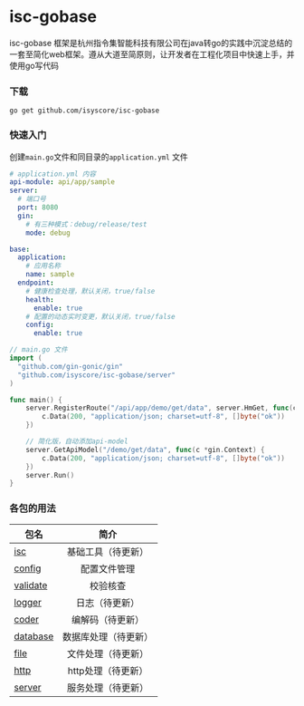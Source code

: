 # isc-gobase

isc-gobase 框架是杭州指令集智能科技有限公司在java转go的实践中沉淀总结的一套至简化web框架。遵从大道至简原则，让开发者在工程化项目中快速上手，并使用go写代码

### 下载
```shell
go get github.com/isyscore/isc-gobase
```

### 快速入门
创建`main.go`文件和同目录的`application.yml` 文件

```yaml
# application.yml 内容
api-module: api/app/sample
server:
  # 端口号
  port: 8080
  gin:
    # 有三种模式：debug/release/test
    mode: debug

base:
  application:
    # 应用名称
    name: sample
  endpoint:
    # 健康检查处理，默认关闭，true/false
    health:
      enable: true
    # 配置的动态实时变更，默认关闭，true/false
    config:
      enable: true
```
```go
// main.go 文件
import (
  "github.com/gin-gonic/gin"
  "github.com/isyscore/isc-gobase/server"
)

func main() {
    server.RegisterRoute("/api/app/demo/get/data", server.HmGet, func(c *gin.Context) {
        c.Data(200, "application/json; charset=utf-8", []byte("ok"))
    })

    // 简化版，自动添加api-model
    server.GetApiModel("/demo/get/data", func(c *gin.Context) {
        c.Data(200, "application/json; charset=utf-8", []byte("ok"))
    })
    server.Run()
}
```

### 各包的用法
|包名        | 简介 |
| --------   | :----: |
| [isc](/isc)| 基础工具（待更新）|
| [config](/config)| 配置文件管理|
| [validate](/validate)|校验核查 |
| [logger](/logger)| 日志（待更新） |
| [coder](/coder)| 编解码（待更新） |
| [database](/database)|数据库处理（待更新） |
| [file](/file)| 文件处理（待更新） |
| [http](/http)| http处理（待更新） |
| [server](/server)| 服务处理（待更新） |

